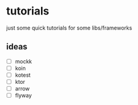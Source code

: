 # tutorials

just some quick tutorials for some libs/frameworks

## ideas

* [ ] mockk
* [ ] koin
* [ ] kotest
* [ ] ktor
* [ ] arrow
* [ ] flyway